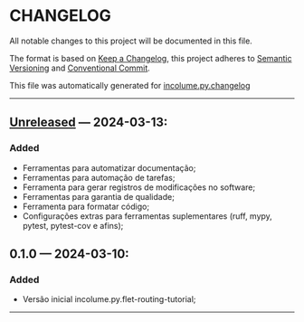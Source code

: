 # CHANGELOG


All notable changes to this project will be documented in this file.

The format is based on [Keep a Changelog](https://keepachangelog.com/en/1.0.0/), this project adheres to [Semantic Versioning](https://semver.org/spec/v2.0.0.html) and [Conventional Commit](https://www.conventionalcommits.org/pt-br/v1.0.0/).

This file was automatically generated for [incolume.py.changelog](https://github.com/development-incolume/incolume.py.changelog/-/tree/0.8.0)

---


## [Unreleased]	 &#8212; 	2024-03-13:
### Added
  - Ferramentas para automatizar documentação;
  - Ferramentas para automação de tarefas;
  - Ferramenta para gerar registros de modificações no software;
  - Ferramentas para garantia de qualidade;
  - Ferramenta para formatar código;
  - Configurações extras para ferramentas suplementares (ruff, mypy, pytest, pytest-cov e afins);

## 0.1.0	 &#8212; 	2024-03-10:
### Added
  - Versão inicial incolume.py.flet-routing-tutorial;

---

[Unreleased]: https://github.com/incolumepy-prospections/flet-routing-tutorial/compare//0.1.0...Unreleased
